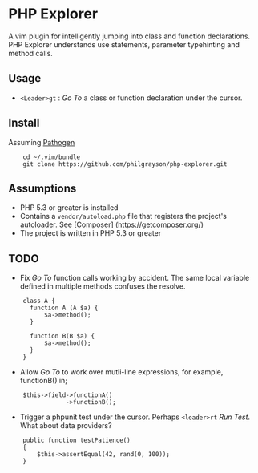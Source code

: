 # PHP Explorer
A vim plugin for intelligently jumping into class and function declarations. PHP Explorer understands use statements, parameter typehinting and method calls.

## Usage
* `<Leader>gt` : *Go To* a class or function declaration under the cursor.

## Install
Assuming [Pathogen](https://github.com/tpope/vim-pathogen)
```
    cd ~/.vim/bundle
    git clone https://github.com/philgrayson/php-explorer.git
```
## Assumptions
* PHP 5.3 or greater is installed
* Contains a `vendor/autoload.php` file that registers the project's autoloader. See [Composer] (https://getcomposer.org/)
* The project is written in PHP 5.3 or greater


## TODO
* Fix *Go To* function calls working by accident. The same local variable defined in multiple methods confuses the resolve.
```
    class A {
      function A (A $a) {
          $a->method();
      }

      function B(B $a) {
          $a->method();
      }
    }
```

* Allow *Go To* to work over mutli-line expressions, for example, functionB() in;
```
    $this->field->functionA()
                ->functionB();
```

* Trigger a phpunit test under the cursor. Perhaps `<leader>rt` *Run Test*. What about data providers?
```
    public function testPatience()
    {
        $this->assertEqual(42, rand(0, 100));
    }
